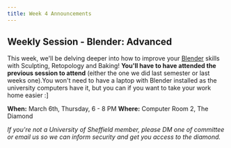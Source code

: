 ```yaml
---
title: Week 4 Announcements
---
```


## Weekly Session - Blender: Advanced

This week, we'll be delving deeper into how to improve your [Blender](https://www.blender.org/) skills with Sculpting, Retopology and Baking! **You'll have to have attended the previous session to attend** (either the one we did last semester or last weeks one).You won't need to have a laptop with Blender installed as the university computers have it, but you can if you want to take your work home easier :]

**When:** March 6th, Thursday, 6 - 8 PM
**Where:** Computer Room 2, The Diamond

*If you're not a University of Sheffield member, please DM one of committee or email us so we can inform security and get you access to the diamond.*